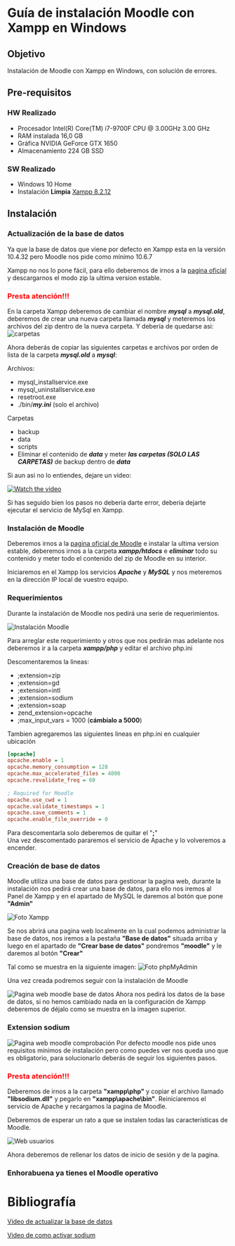 # Guía de instalación Moodle con Xampp en Windows

## Objetivo
Instalación de Moodle con Xampp en Windows, con solución de errores.

## Pre-requisitos

### HW Realizado

- Procesador Intel(R) Core(TM) i7-9700F CPU @ 3.00GHz   3.00 GHz
- RAM instalada	16,0 GB
- Gráfica NVIDIA GeForce GTX 1650
- Almacenamiento 224 GB SSD

### SW Realizado

- Windows 10 Home
- Instalación __Limpia__ [Xampp 8.2.12](https://mariadb.org/download/?t=mariadb&p=mariadb&r=11.2.2&os=windows&cpu=x86_64&pkg=zip&m=fe_up_pt)

## Instalación
### Actualización de la base de datos
Ya que la base de datos que viene por defecto en Xampp esta en la versión 10.4.32 pero Moodle nos pide como mínimo 10.6.7

Xampp no nos lo pone fácil, para ello deberemos de irnos a la [pagina oficial](https://mirrors.up.pt/pub/mariadb/mariadb-11.2.2/winx64-packages/mariadb-11.2.2-winx64.zip) y descargarnos el modo zip la ultima version estable.

### <span style="color:red">Presta atención!!!</span>
En la carpeta Xampp deberemos de cambiar el nombre ___mysql___ a ___mysql.old___, deberemos de crear una nueva carpeta llamada ___mysql___ y meteremos los archivos del zip dentro de la nueva carpeta. Y debería de quedarse asi:
![carpetas](./images/image.png)

Ahora deberás de copiar las siguientes carpetas e archivos por orden de lista de la carpeta ___mysql.old___ a ___mysql___:

Archivos:

- mysql_installservice.exe
- mysql_uninstallservice.exe
- resetroot.exe
- ./bin/___my.ini___ (solo el archivo)

Carpetas

- backup
- data
- scripts
- Eliminar el contenido de ___data___ y meter ___las carpetas (SOLO LAS CARPETAS)___ de backup dentro de ___data___


Si aun asi no lo entiendes, dejare un video:

[![Watch the video](https://i.imgur.com/SAnKM8f.png)](https://youtu.be/FUYTEY8ighw)

Si has seguido bien los pasos no debería darte error, debería dejarte ejecutar el servicio de MySql en Xampp.

### Instalación de Moodle
Deberemos irnos a la [pagina oficial de Moodle](https://download.moodle.org/releases/latest/) e instalar la ultima version estable, deberemos irnos a la carpeta ___xampp/htdocs___ e ___eliminar___ todo su contenido y meter todo el contenido del zip de Moodle en su interior.

Iniciaremos en el Xampp los servicios ___Apache___ y ___MySQL___ y nos meteremos en la dirección IP local de vuestro equipo.

### Requerimientos

Durante la instalación de Moodle nos pedirá una serie de requerimientos.

![Instalación Moodle](./images/image-1.png)

Para arreglar este requerimiento y otros que nos pedirán mas adelante nos deberemos ir a la carpeta ___xampp/php___ y editar el archivo php.ini

Descomentaremos la lineas:

- ;extension=zip
- ;extension=gd
- ;extension=intl
- ;extension=sodium
- ;extension=soap
- zend_extension=opcache
- ;max_input_vars = 1000 (__cámbialo a 5000__)


Tambien agregaremos las siguientes lineas en php.ini en cualquier ubicación
````ini
[opcache]
opcache.enable = 1
opcache.memory_consumption = 128
opcache.max_accelerated_files = 4000
opcache.revalidate_freq = 60
 
; Required for Moodle
opcache.use_cwd = 1
opcache.validate_timestamps = 1
opcache.save_comments = 1
opcache.enable_file_override = 0
````

Para descomentarla solo deberemos de quitar el "__;__" \
Una vez descomentado pararemos el servicio de Apache y lo volveremos a encender.

### Creación de base de datos
Moodle utiliza una base de datos para gestionar la pagina web, durante la instalación nos pedirá crear una base de datos, para ello nos iremos al Panel de Xampp y en el apartado de MySQL le daremos al botón que pone __"Admin"__

![Foto Xampp](./images/image-2.png)

Se nos abrirá una pagina web localmente en la cual podemos administrar la base de datos, nos iremos a la pestaña __"Base de datos"__ situada arriba y luego en el apartado de __"Crear base de datos"__ pondremos __"moodle"__ y le daremos al botón __"Crear"__

Tal como se muestra en la siguiente imagen:
![Foto phpMyAdmin](./images/image-3.png)

Una vez creada podremos seguir con la instalación de Moodle 

![Pagina web moodle base de datos](./images/image-4.png)
Ahora nos pedirá los datos de la base de datos, si no hemos cambiado nada en la configuración de Xampp deberemos de déjalo como se muestra en la imagen superior.

### Extension sodium

![Pagina web moodle comprobación](./images/image-5.png)
Por defecto moodle nos pide unos requisitos mínimos de instalación pero como puedes ver nos queda uno que es obligatorio, para solucionarlo deberás de seguir los siguientes pasos.
### <span style="color:red">Presta atención!!!</span>
Deberemos de irnos a la carpeta __"xampp\php"__ y copiar el archivo llamado __"libsodium.dll"__ y pegarlo en __"xampp\apache\bin"__. Reiniciaremos el servicio de Apache y recargamos la pagina de Moodle.

Deberemos de esperar un rato a que se instalen todas las características de Moodle.

![Web usuarios](./images/image-6.png)

Ahora deberemos de rellenar los datos de inicio de sesión y de la pagina.

### Enhorabuena ya tienes el Moodle operativo


# Bibliografía
[Video de actualizar la base de datos](https://youtu.be/-GmyjYEfuzE)

[Video de como activar sodium](https://youtu.be/gcOiTv4QVZI)
